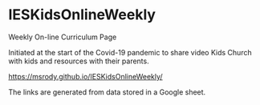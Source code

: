 # IESKidsOnlineWeekly
Weekly On-line Curriculum Page

Initiated at the start of the Covid-19 pandemic to share video Kids Church with kids and resources with their parents.



https://msrody.github.io/IESKidsOnlineWeekly/

The links are generated from data stored in a Google sheet. 
